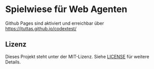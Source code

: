 # Spielwiese für Web Agenten 

Github Pages sind aktiviert und erreichbar über <https://jtuttas.github.io/codextest/>

## Lizenz

Dieses Projekt steht unter der MIT-Lizenz. Siehe [LICENSE](LICENSE) für weitere Details.

